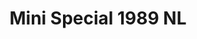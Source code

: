 ---
    title: Mini Special 1989 NL
    slug: Mini-Special-1989-NL
    description:
    code: Mini-Special-1989-NL
    image: https://cmdiy-archive.s3.us-east-1.amazonaws.com/adverts/images/Mini+Special+1989+NL.jpeg
    download: https://cmdiy-archive.s3.us-east-1.amazonaws.com/adverts/documents/Mini+Special+1989+NL.pdf
---